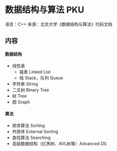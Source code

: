 # 数据结构与算法 PKU
语言：C++
来源：北京大学《数据结构与算法》代码文档
## 内容
#### 数据结构
- 线性表
  - 链表 Linked List
  - 栈 Stack，队列 Queue
- 字符串 String
- 二叉树 Binary Tree
- 树 Tree
- 图 Graph
#### 算法
- 排序算法 Sorting
- 外排序 External Sorting
- 查找算法 Searching
- 高级数据结构（红黑树、AVL树等）Advanced DS


  
  
